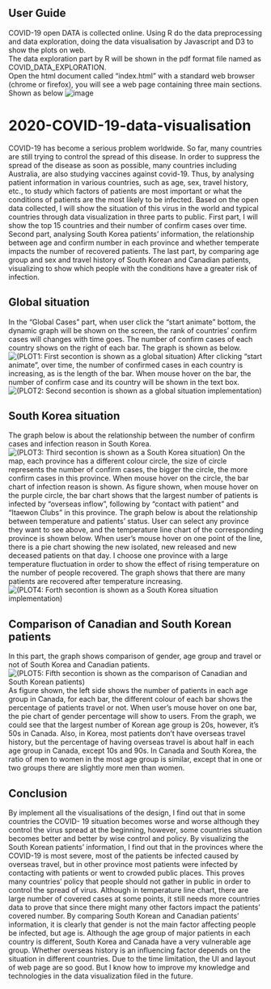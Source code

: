 ## User Guide
COVID-19 open DATA is collected online. Using R do the data preprocessing and data exploration, doing the data visualisation by Javascript and D3 to show the plots on web.  
The data exploration part by R will be shown in the pdf format file named as COVID_DATA_EXPLORATION.   
Open the html document called “index.html” with a standard web browser (chrome or firefox), you will see a web page containing three main sections. Shown as below
![image](https://github.com/Lynne73/2020-COVID-19-data-visualisation/blob/master/Plot_fold/Picture0.png?raw=true)
# 2020-COVID-19-data-visualisation
COVID-19 has become a serious problem worldwide. So far, many countries are still trying to control the spread of this disease. In order to suppress the spread of the disease as soon as possible, many countries including Australia, are also studying vaccines against covid-19. Thus, by analysing patient information in various countries, such as age, sex, travel history, etc., to study which factors of patients are most important or what the conditions of patients are the most likely to be infected. Based on the open data collected, I will show the situation of this virus in the world and typical countries through data visualization in three parts to public. First part, I will show the top 15 countries and their number of confirm cases over time. Second part, analysing South Korea patients’ information, the relationship between age and confirm number in each province and whether temperate impacts the number of recovered patients. The last part, by comparing age group and sex and travel history of South Korean and Canadian patients, visualizing to show which people with the conditions have a greater risk of infection.
## Global situation
In the “Global Cases” part, when user click the “start animate” bottom, the dynamic graph
will be shown on the screen, the rank of countries’ confirm cases will changes with time goes. The number of confirm cases of each country shows on the right of each bar. The graph is shown as below.
![(PLOT1: First secontion is shown as a global situation)](/Plot_fold/Picture1.png)
After clicking “start animate”, over time, the number of confirmed cases in each country is increasing, as is the length of the bar. When mouse hover on the bar, the number of confirm case and its country will be shown in the text box.
![(PLOT2: Second secontion is shown as a global situation implementation)](/Plot_fold/Picture2.png)
## South Korea situation
The graph below is about the relationship between the number of confirm cases and infection reason in South Korea.
![(PLOT3: Third secontion is shown as a South Korea situation)](/Plot_fold/Picture3.png)
On the map, each province has a different colour circle, the size of circle represents the number of confirm cases, the bigger the circle, the more confirm cases in this province. When mouse hover on the circle, the bar chart of infection reason is shown. As figure shown, when mouse hover on the purple circle, the bar chart shows that the largest number of patients is infected by “overseas inflow”, following by “contact with patient” and “Itaewon Clubs” in this province.
The graph below is about the relationship between temperature and patients’ status. User can select any province they want to see above, and the temperature line chart of the corresponding province is shown below. When user’s mouse hover on one point of the line, there is a pie chart showing the new isolated, new released and new deceased patients on that day. I choose one province with a large temperature fluctuation in order to show the effect of rising temperature on the number of people recovered. The graph shows that there are many patients are recovered after temperature increasing.
![(PLOT4: Forth secontion is shown as a South Korea situation implementation)](/Plot_fold/Picture4.png)
## Comparison of Canadian and South Korean patients
In this part, the graph shows comparison of gender, age group and travel or not of South Korea and Canadian patients.
![(PLOT5: Fifth secontion is shown as the comparison of Canadian and South Korean patients)](/Plot_fold/Picture5.png)
As figure shown, the left side shows the number of patients in each age group in Canada, for each bar, the different colour of each bar shows the percentage of patients travel or not. When user’s mouse hover on one bar, the pie chart of gender percentage will show to users. From the graph, we could see that the largest number of Korean age group is 20s, however, it’s 50s in Canada. Also, in Korea, most patients don’t have overseas travel history, but the percentage of having overseas travel is about half in each age group in Canada, except 10s and 90s. In Canada and South Korea, the ratio of men to women in the most age group is similar, except that in one or two groups there are slightly more men than women.
## Conclusion
By implement all the visualisations of the design, I find out that in some countries the COVID- 19 situation becomes worse and worse although they control the virus spread at the beginning, however, some countries situation becomes better and better by wise control and policy.
By visualizing the South Korean patients’ information, I find out that in the provinces where the COVID-19 is most severe, most of the patients be infected caused by overseas travel, but in other province most patients were infected by contacting with patients or went to crowded public places. This proves many countries’ policy that people should not gather in public in order to control the spread of virus. Although in temperature line chart, there are large number of covered cases at some points, it still needs more countries data to prove that since there might many other factors impact the patients’ covered number.
By comparing South Korean and Canadian patients’ information, it is clearly that gender is not the main factor affecting people be infected, but age is. Although the age group of major patients in each country is different, South Korea and Canada have a very vulnerable age group. Whether overseas history is an influencing factor depends on the situation in different countries.
Due to the time limitation, the UI and layout of web page are so good. But I know how to improve my knowledge and technologies in the data visualization filed in the future.
